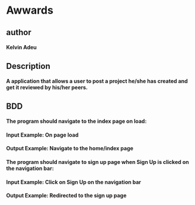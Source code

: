 #  Awwards

## author
#### Kelvin Adeu

## Description
#### A application that allows a user to post a project he/she has created and get it reviewed by his/her peers.

## BDD
#### The program should navigate to the index page on load:

#### Input Example: On page load

#### Output Example: Navigate to the home/index page

#### The program should navigate to sign up page when Sign Up is clicked on the navigation bar:

#### Input Example: Click on Sign Up on the navigation bar

#### Output Example: Redirected to the sign up page

####

####
